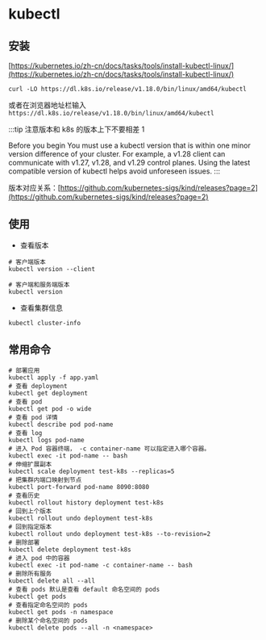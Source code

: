 # kubectl

## 安装

[https://kubernetes.io/zh-cn/docs/tasks/tools/install-kubectl-linux/](https://kubernetes.io/zh-cn/docs/tasks/tools/install-kubectl-linux/)

```
curl -LO https://dl.k8s.io/release/v1.18.0/bin/linux/amd64/kubectl
```

或者在浏览器地址栏输入 `https://dl.k8s.io/release/v1.18.0/bin/linux/amd64/kubectl`

:::tip
注意版本和 k8s 的版本上下不要相差 1

Before you begin
You must use a kubectl version that is within one minor version difference of your cluster. For example, a v1.28 client can communicate with v1.27, v1.28, and v1.29 control planes. Using the latest compatible version of kubectl helps avoid unforeseen issues.
:::

版本对应关系：[https://github.com/kubernetes-sigs/kind/releases?page=2](https://github.com/kubernetes-sigs/kind/releases?page=2)

## 使用

- 查看版本

```shell
# 客户端版本
kubectl version --client

# 客户端和服务端版本
kubectl version
```

- 查看集群信息

```shell
kubectl cluster-info
```

## 常用命令

```shell
# 部署应用
kubectl apply -f app.yaml
# 查看 deployment
kubectl get deployment
# 查看 pod
kubectl get pod -o wide
# 查看 pod 详情
kubectl describe pod pod-name
# 查看 log
kubectl logs pod-name
# 进入 Pod 容器终端， -c container-name 可以指定进入哪个容器。
kubectl exec -it pod-name -- bash
# 伸缩扩展副本
kubectl scale deployment test-k8s --replicas=5
# 把集群内端口映射到节点
kubectl port-forward pod-name 8090:8080
# 查看历史
kubectl rollout history deployment test-k8s
# 回到上个版本
kubectl rollout undo deployment test-k8s
# 回到指定版本
kubectl rollout undo deployment test-k8s --to-revision=2
# 删除部署
kubectl delete deployment test-k8s
# 进入 pod 中的容器
kubectl exec -it pod-name -c container-name -- bash
# 删除所有服务
kubectl delete all --all
# 查看 pods 默认是查看 default 命名空间的 pods
kubectl get pods
# 查看指定命名空间的 pods
kubectl get pods -n namespace
# 删除某个命名空间的 pods
kubectl delete pods --all -n <namespace>
```
